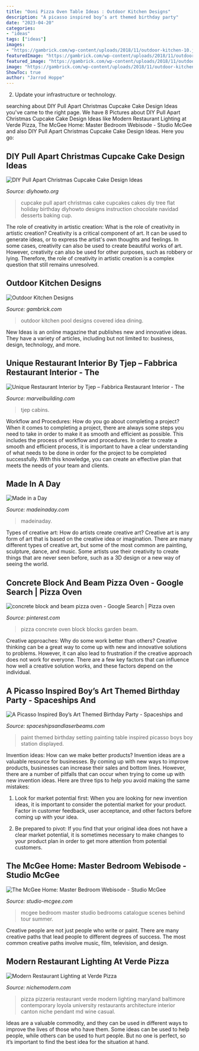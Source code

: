 ```yaml
---
title: "Ooni Pizza Oven Table Ideas : Outdoor Kitchen Designs"
description: "A picasso inspired boy’s art themed birthday party"
date: "2023-04-20"
categories:
- "ideas"
tags: ["ideas"]
images:
- "https://gambrick.com/wp-content/uploads/2018/11/outdoor-kitchen-10.jpg"
featuredImage: "https://gambrick.com/wp-content/uploads/2018/11/outdoor-kitchen-10.jpg"
featured_image: "https://gambrick.com/wp-content/uploads/2018/11/outdoor-kitchen-10.jpg"
image: "https://gambrick.com/wp-content/uploads/2018/11/outdoor-kitchen-10.jpg"
ShowToc: true
author: "Jarrod Hoppe"
---
```



2. Update your infrastructure or technology.

	

		
searching about DIY Pull Apart Christmas Cupcake Cake Design Ideas you've came to the right page. We have 8 Pictures about DIY Pull Apart Christmas Cupcake Cake Design Ideas like Modern Restaurant Lighting at Verde Pizza, The McGee Home: Master Bedroom Webisode - Studio McGee and also DIY Pull Apart Christmas Cupcake Cake Design Ideas. Here you go:
		
    
## DIY Pull Apart Christmas Cupcake Cake Design Ideas

<img loading=lazy src="http://www.diyhowto.org/wp-content/uploads/DIYHowto-DIY-Pull-Apart-Christmas-Cupcake-Cake-Design-Ideas-02.jpg" onerror="this.onerror=null;this.src='https://tse3.mm.bing.net/th?id=OIP.tm5hvkuaRCfgxBhjNvICugHaLs&amp;pid=15.1';" alt="DIY Pull Apart Christmas Cupcake Cake Design Ideas">

_Source: diyhowto.org_

>cupcake pull apart christmas cake cupcakes cakes diy tree flat holiday birthday diyhowto designs instruction chocolate navidad desserts baking cup. 

	

The role of creativity in artistic creation: What is the role of creativity in artistic creation?
Creativity is a critical component of art. It can be used to generate ideas, or to express the artist's own thoughts and feelings. In some cases, creativity can also be used to create beautiful works of art. However, creativity can also be used for other purposes, such as robbery or lying. Therefore, the role of creativity in artistic creation is a complex question that still remains unresolved.

    
## Outdoor Kitchen Designs

<img loading=lazy src="https://gambrick.com/wp-content/uploads/2018/11/outdoor-kitchen-10.jpg" onerror="this.onerror=null;this.src='https://tse4.mm.bing.net/th?id=OIP.wj8a8_KiQOrXVoQbRmIxHgHaFj&amp;pid=15.1';" alt="Outdoor Kitchen Designs">

_Source: gambrick.com_

>outdoor kitchen pool designs covered idea dining. 

	

New Ideas is an online magazine that publishes new and innovative ideas. They have a variety of articles, including but not limited to: business, design, technology, and more.

    
## Unique Restaurant Interior By Tjep – Fabbrica Restaurant Interior - The

<img loading=lazy src="https://www.marvelbuilding.com/wp-content/uploads/2011/12/train-cabins-of-Unique-Restaurant-Interior-by-Tjep.jpg" onerror="this.onerror=null;this.src='https://tse1.mm.bing.net/th?id=OIP.Km2IaW02A7qkFunPctTIWQHaFE&amp;pid=15.1';" alt="Unique Restaurant Interior by Tjep – Fabbrica Restaurant Interior - The">

_Source: marvelbuilding.com_

>tjep cabins. 

	

Workflow and Procedures: How do you go about completing a project?
When it comes to completing a project, there are always some steps you need to take in order to make it as smooth and efficient as possible. This includes the process of workflow and procedures. In order to create a smooth and efficient process, it is important to have a clear understanding of what needs to be done in order for the project to be completed successfully. With this knowledge, you can create an effective plan that meets the needs of your team and clients.

    
## Made In A Day

<img loading=lazy src="https://madeinaday.com/wp-content/uploads/2018/12/Handmade-Holiday-Gift-Moonstone-Ring-Trinket-Dish.jpg" onerror="this.onerror=null;this.src='https://tse4.mm.bing.net/th?id=OIP.6opeK9OWcYzr9zkHqgW41gHaFj&amp;pid=15.1';" alt="Made in a Day">

_Source: madeinaday.com_

>madeinaday. 

	

Types of creative art: How do artists create creative art?
Creative art is any form of art that is based on the creative idea or imagination. There are many different types of creative art, but some of the most common are painting, sculpture, dance, and music. Some artists use their creativity to create things that are never seen before, such as a 3D design or a new way of seeing the world.

    
## Concrete Block And Beam Pizza Oven - Google Search | Pizza Oven

<img loading=lazy src="https://i.pinimg.com/originals/3b/0d/5b/3b0d5b5e1372b46de8ad52bd7e4712d0.jpg" onerror="this.onerror=null;this.src='https://tse4.mm.bing.net/th?id=OIP.HFkDywHKBJW9-Fe3RtQsKgHaFj&amp;pid=15.1';" alt="concrete block and beam pizza oven - Google Search | Pizza oven">

_Source: pinterest.com_

>pizza concrete oven block blocks garden beam. 

	

Creative approaches: Why do some work better than others?
Creative thinking can be a great way to come up with new and innovative solutions to problems. However, it can also lead to frustration if the creative approach does not work for everyone. There are a few key factors that can influence how well a creative solution works, and these factors depend on the individual.

    
## A Picasso Inspired Boy’s Art Themed Birthday Party - Spaceships And

<img loading=lazy src="https://spaceshipsandlaserbeams.com/wp-content/uploads/2016/02/Boys-Art-Themed-Party-Table-Setting-649x975.jpg" onerror="this.onerror=null;this.src='https://tse2.mm.bing.net/th?id=OIP.qnSTJmUtvWIpHGbwWPGukgHaLI&amp;pid=15.1';" alt="A Picasso Inspired Boy’s Art Themed Birthday Party - Spaceships and">

_Source: spaceshipsandlaserbeams.com_

>paint themed birthday setting painting table inspired picasso boys boy station displayed. 

	

Invention ideas: How can we make better products?
Invention ideas are a valuable resource for businesses. By coming up with new ways to improve products, businesses can increase their sales and bottom lines. However, there are a number of pitfalls that can occur when trying to come up with new invention ideas. Here are three tips to help you avoid making the same mistakes:
1. Look for market potential first: When you are looking for new invention ideas, it is important to consider the potential market for your product. Factor in customer feedback, user acceptance, and other factors before coming up with your idea.

2. Be prepared to pivot: If you find that your original idea does not have a clear market potential, it is sometimes necessary to make changes to your product plan in order to get more attention from potential customers.

    
## The McGee Home: Master Bedroom Webisode - Studio McGee

<img loading=lazy src="https://studio-mcgee.com/app/uploads/2020/07/studiomcgee_McGeeHomeMasterBed_005-scaled.jpg" onerror="this.onerror=null;this.src='https://tse1.mm.bing.net/th?id=OIP.W3La-9OtNhU8Iwwx7o50HQHaE8&amp;pid=15.1';" alt="The McGee Home: Master Bedroom Webisode - Studio McGee">

_Source: studio-mcgee.com_

>mcgee bedroom master studio bedrooms catalogue scenes behind tour summer. 

	

Creative people are not just people who write or paint. There are many creative paths that lead people to different degrees of success. The most common creative paths involve music, film, television, and design.

    
## Modern Restaurant Lighting At Verde Pizza

<img loading=lazy src="http://www.nichemodern.com/hs-fs/hub/66464/file-2756196534-jpg/blog-files/niche-contemporary-pendant-lighting-verde-pizza.jpg#keepProtocol" onerror="this.onerror=null;this.src='https://tse4.mm.bing.net/th?id=OIP.ShF-ehlZTSXTGy6qq3itRQHaDu&amp;pid=15.1';" alt="Modern Restaurant Lighting at Verde Pizza">

_Source: nichemodern.com_

>pizza pizzeria restaurant verde modern lighting maryland baltimore contemporary loyola university restaurants architecture interior canton niche pendant md wine casual. 

	

Ideas are a valuable commodity, and they can be used in different ways to improve the lives of those who have them. Some ideas can be used to help people, while others can be used to hurt people. But no one is perfect, so it’s important to find the best idea for the situation at hand.

